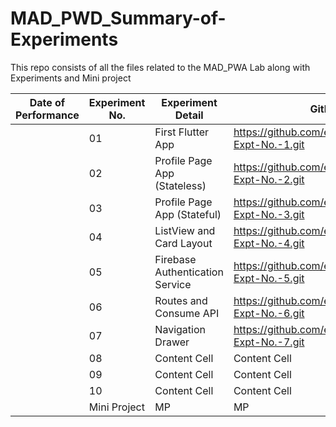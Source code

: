 # MAD_PWD_Summary-of-Experiments

This repo consists of all the files related to the MAD_PWA Lab along with Experiments and Mini project

| Date of Performance| Experiment No.  | Experiment Detail | Github URL |
|------| ------------- | ------------- | ------------- |
|      |  01  |  First Flutter App  |https://github.com/ericadsouxa/MAD_PWA-Expt-No.-1.git   |
|      |  02  | Profile Page App (Stateless)  |https://github.com/ericadsouxa/MAD_PWA-Expt-No.-2.git  |
|      |  03  | Profile Page App (Stateful) |https://github.com/ericadsouxa/MAD_PWA-Expt-No.-3.git  |
|      |  04  | ListView and Card Layout  |https://github.com/ericadsouxa/MAD_PWA-Expt-No.-4.git |
|      |  05  | Firebase Authentication Service  |https://github.com/ericadsouxa/MAD_PWA-Expt-No.-5.git |
|      |  06  |  Routes and Consume API  |https://github.com/ericadsouxa/MAD_PWA-Expt-No.-6.git  |
|      |  07  | Navigation Drawer  |https://github.com/ericadsouxa/MAD_PWA-Expt-No.-7.git |
|      |  08  | Content Cell  | Content Cell  |
|      |  09  | Content Cell  | Content Cell  |
|      |  10  | Content Cell  | Content Cell  |
|      | Mini Project  | MP  | MP  |
